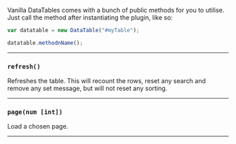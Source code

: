 Vanilla DataTables comes with a bunch of public methods for you to utilise. Just call the method after instantiating the plugin, like so:

```javascript
var datatable = new DataTable("#myTable");

datatable.methodnName();
```

---

### `refresh()`

Refreshes the table. This will recount the rows, reset any search and remove any set message, but will not reset any sorting.

---

### `page(num [int])`

Load a chosen page.

---